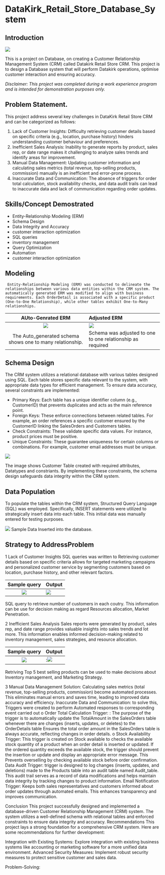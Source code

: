 # DataKirk_Retail_Store_Database_System
## Introduction 
![](https://github.com/Jejefunmi/DataKirk_Retail_Store_Database_System/blob/main/github%20intro%20page.jpg)

This is a project on Database, on creating a Customer Relationship Management System (CRM) called Datakirk Retail Store CRM. This project is to design a Database system that will perform Datakirk operations, optimise customer interaction and ensuring accuracy.

 *Disclaimer: This project was completed during a work experience program and is intended for demonstration purposes only.*

## Problem Statement.
This project address several key challenges in  DataKirk Retail Store CRM and can be categorized as follows:
1. Lack of Customer Insights:
Difficulty retrieving customer details based on specific criteria (e.g., location, purchase history) hinders understanding customer behaviour and preferences.
2. Inefficient Sales Analysis:
Inability to generate reports by product, sales rep, or date range makes it challenging to analyze sales trends and identify areas for improvement.
3. Manual Data Management:
Updating customer information and calculating sales metrics (total revenue, top-selling products, 
commission) manually is an inefficient and error-prone process.
4. Inaccurate Data and Communication:
The absence of triggers for order total calculation, stock availability checks, and data audit trails can lead to inaccurate data and lack of communication regarding order updates.

## Skills/Concept Demostrated
 * Entity-Relationship Modeling (ERM)
 * Schema Design
 * Data Integrity and Accuracy
 * customer interaction optimization
 * SQL queries
 * inventory management
 * Query Optimization
 * Automation
 * customer interaction optimization


## Modeling
     Entity-Relationship Modeling (ERM) was conducted to delineate the relationships between various data entities within the CRM system. The automatically generated ERM was modified to align with business requirements. Each OrderDetail is associated with a specific product (One-to-One Relationship), while other tables exhibit One-to-Many relationships.


AUto-Genrated ERM		                                                              |	Adjusted ERM
:--------------------------------------------------------------------------------:    |:--------------------------------
![](https://github.com/Jejefunmi/DataKirk_Retail_Store_Database_System/blob/main/Generated_Schema_relationship_design.png)		                                                                            |	![](https://github.com/Jejefunmi/DataKirk_Retail_Store_Database_System/blob/main/Modified_Schema_relationship_design.png)
The Auto_generated schema shows one to many relationship.                             | Schema was adjusted to one to one relationship as required


## Schema Design
The CRM system utilizes a relational database with various tables designed using SQL. Each table stores specific data relevant to the system, with appropriate data types for efficient management.
To ensure data accuracy, several constraints are implemented:
* Primary Keys: Each table has a unique identifier column (e.g., CustomerID) that prevents duplicates and acts as the main reference point.
* Foreign Keys: These enforce connections between related tables. For example, an order references a specific customer ensured by the CustomerID linking the SalesOrders and Customers tables.
* Check Constraints: These validate specific data values. For instance, product prices must be positive.
* Unique Constraints: These guarantee uniqueness for certain columns or combinations. For example, customer email addresses must be unique.

![](https://github.com/Jejefunmi/DataKirk_Retail_Store_Database_System/blob/main/Customer_Table.png)

The image shows Customer Table created with required attributes, Datatypes and constriants.
By implementing these constraints, the schema design safeguards data integrity within the CRM system.

## Data Population
To populate the tables within the CRM system, Structured Query Language (SQL) was employed. Specifically, INSERT statements were utilized to strategically insert data into each table. This initial data was manually entered for testing purposes. 

![](https://github.com/Jejefunmi/DataKirk_Retail_Store_Database_System/blob/main/Sample_data_insert.png)
Sample Data Inserted into the database.


## Strategy to AddressProblem 
 1	Lack of Customer Insights
SQL queries was written to Retrieving customer details based on specific criteria allows for targeted marketing campaigns and personalized customer service by segmenting customers based on location, purchase history, and other relevant factors. 

Sample query                                                                                                               |	Output
:--------------------------------------------------------------------------------:                                         |:--------------------------------
![](https://github.com/Jejefunmi/DataKirk_Retail_Store_Database_System/blob/main/customer_by_country_query.jpg.png)        |	![](https://github.com/Jejefunmi/DataKirk_Retail_Store_Database_System/blob/main/customer_by_country_result.jpg)

SQL query to retrieve number of customers in each coutry. This information can be use for decision making as regard Resources allocation, Market Penetration.

 2	Inefficient Sales Analysis
Sales reports were generated by product, sales rep, and date range provides valuable insights into sales trends and lot more. This information enables informed decision-making related to inventory management, sales strategies, and resource allocation.

Sample query                                                                                                               |	Output
:------------------------------------------------------------------------------------------------------------------------: |:--------------------------------
![](https://github.com/Jejefunmi/DataKirk_Retail_Store_Database_System/blob/main/Top_5_best_selling_products_query.jpg.png)|:![](https://github.com/Jejefunmi/DataKirk_Retail_Store_Database_System/blob/main/Top_5_best_selling_products_result.jpg)

Retriving Top 5 best selling products can be used to make decisions about Inventory management, and Marketing Strategy.

3	Manual Data Management
Solution: Calculating sales metrics (total revenue, top-selling products, commission) become automated processes. This eliminates manual errors and saves time, leading to improved data accuracy and efficiency.
Inaccurate Data and Communication: to solve this, Triggers were created to perform Automated responses to corresponding event carried out
o	Order Total Calculation Trigger: : The purpose of the trigger is to automatically update the TotalAmount  in the SalesOrders table whenever there are changes (inserts, updates, or deletes) to the OrderDetails table Ensures the total order amount in the SalesOrders table is always accurate, reflecting changes in order details.
o	Stock Availability Trigger: This trigger is created on Stock available to checks the available stock quantity of a product when an order detail is inserted or updated. If the ordered quantity exceeds the available stock, the trigger should prevent the insertion or update and display an appropriate error message. This  Prevents overselling by checking available stock before order confirmation. 
Data Audit Trigger: trigger is designed to log changes (inserts, updates, and deletions) made to the Products table into an audit table named Audit_table. This audit trail serves as a record of data modifications and helps maintain data integrity by tracking changes to product information.
Email Notification Trigger: Keeps both sales representatives and customers informed about order updates through automated emails. This enhances transparency and improves communication.



Conclusion
This project successfully designed and implemented a database-driven Customer Relationship Management (CRM) system. The system utilizes a well-defined schema with relational tables and enforced constraints to ensure data integrity and accuracy.
Recommendations
This project lays a strong foundation for a comprehensive CRM system. Here are some recommendations for further development:

Integration with Existing Systems: Explore integration with existing business systems like accounting or marketing software for a more unified data environment.
Advanced Security Measures: Implement robust security measures to protect sensitive customer and sales data.









Problem-Solving:



[def]: https://raw.githubusercontent.com/Jejefunmi/DataKirk_Retail_Store_Database_System/main/github%20intro%20page.webp